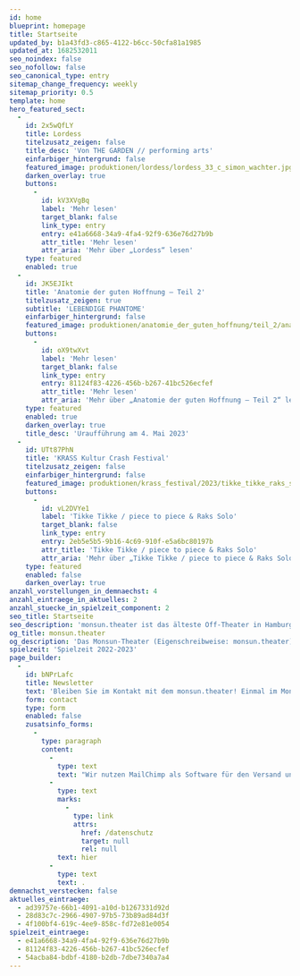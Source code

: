 ```yaml
---
id: home
blueprint: homepage
title: Startseite
updated_by: b1a43fd3-c865-4122-b6cc-50cfa81a1985
updated_at: 1682532011
seo_noindex: false
seo_nofollow: false
seo_canonical_type: entry
sitemap_change_frequency: weekly
sitemap_priority: 0.5
template: home
hero_featured_sect:
  -
    id: 2x5wQfLY
    title: Lordess
    titelzusatz_zeigen: false
    title_desc: 'Von THE GARDEN // performing arts'
    einfarbiger_hintergrund: false
    featured_image: produktionen/lordess/lordess_33_c_simon_wachter.jpg
    darken_overlay: true
    buttons:
      -
        id: kV3XVgBq
        label: 'Mehr lesen'
        target_blank: false
        link_type: entry
        entry: e41a6668-34a9-4fa4-92f9-636e76d27b9b
        attr_title: 'Mehr lesen'
        attr_aria: 'Mehr über „Lordess“ lesen'
    type: featured
    enabled: true
  -
    id: JK5EJIkt
    title: 'Anatomie der guten Hoffnung – Teil 2'
    titelzusatz_zeigen: true
    subtitle: 'LEBENDIGE PHANTOME'
    einfarbiger_hintergrund: false
    featured_image: produktionen/anatomie_der_guten_hoffnung/teil_2/anatomie_der_guten_hoffnung_teil2_33_c_g2_baraniak.jpg
    buttons:
      -
        id: oX9twXvt
        label: 'Mehr lesen'
        target_blank: false
        link_type: entry
        entry: 81124f83-4226-456b-b267-41bc526ecfef
        attr_title: 'Mehr lesen'
        attr_aria: 'Mehr über „Anatomie der guten Hoffnung – Teil 2“ lesen'
    type: featured
    enabled: true
    darken_overlay: true
    title_desc: 'Uraufführung am 4. Mai 2023'
  -
    id: UTt87PhN
    title: 'KRASS Kultur Crash Festival'
    titelzusatz_zeigen: false
    einfarbiger_hintergrund: false
    featured_image: produktionen/krass_festival/2023/tikke_tikke_raks_solo_14_c_mario_ilic.jpg
    buttons:
      -
        id: vL2DVYe1
        label: 'Tikke Tikke / piece to piece & Raks Solo'
        target_blank: false
        link_type: entry
        entry: 2eb5e5b5-9b16-4c69-910f-e5a6bc80197b
        attr_title: 'Tikke Tikke / piece to piece & Raks Solo'
        attr_aria: 'Mehr über „Tikke Tikke / piece to piece & Raks Solo“ lesen'
    type: featured
    enabled: false
    darken_overlay: true
anzahl_vorstellungen_in_demnaechst: 4
anzahl_eintraege_in_aktuelles: 2
anzahl_stuecke_in_spielzeit_component: 2
seo_title: Startseite
seo_description: 'monsun.theater ist das älteste Off-Theater in Hamburg und besteht seit 1980. Es befindet sich im Stadtteil Ottensen.'
og_title: monsun.theater
og_description: 'Das Monsun-Theater (Eigenschreibweise: monsun.theater) ist das älteste Off-Theater in Hamburg und besteht seit 1980. Es befindet sich im Stadtteil Ottensen.'
spielzeit: 'Spielzeit 2022-2023'
page_builder:
  -
    id: bNPrLafc
    title: Newsletter
    text: 'Bleiben Sie im Kontakt mit dem monsun.theater! Einmal im Monat aktuelle Informationen zu unseren Veranstaltungen: Premieren, Festivals, Extra-Events und ein Blick hinter die Kulissen.'
    form: contact
    type: form
    enabled: false
    zusatsinfo_forms:
      -
        type: paragraph
        content:
          -
            type: text
            text: "Wir nutzen MailChimp als Software für den Versand unseres Newsletter. Nach Bestätigen des Buttons \"SENDEN\" erhalten Sie innerhalb weniger Minuten eine E-Mail mit einem Bestätigungslink, um Ihre Anmeldung abzuschließen. Sie willigen hiermit in die Verarbeitung Ihrer Daten zu diesem Zweck ein. Ihre Daten werden nur zu diesem Zweck verwendet und nicht an Dritte weitergegeben. Sie können den Newsletter jederzeit wieder durch einen Klick auf das entsprechende Feld am Ende des Newsletters abbestellen. Ihre E-Maildaten werden dann automatisch aus dem Verteiler ausgetragen. Hinweise zum Datenschutz finden Sie\_"
          -
            type: text
            marks:
              -
                type: link
                attrs:
                  href: /datenschutz
                  target: null
                  rel: null
            text: hier
          -
            type: text
            text: .
demnachst_verstecken: false
aktuelles_eintraege:
  - ad39757e-66b1-4091-a10d-b1267331d92d
  - 28d83c7c-2966-4907-97b5-73b89ad84d3f
  - 4f100bf4-619c-4ee9-858c-fd72e81e0054
spielzeit_eintraege:
  - e41a6668-34a9-4fa4-92f9-636e76d27b9b
  - 81124f83-4226-456b-b267-41bc526ecfef
  - 54acba84-bdbf-4180-b2db-7dbe7340a7a4
---
```

